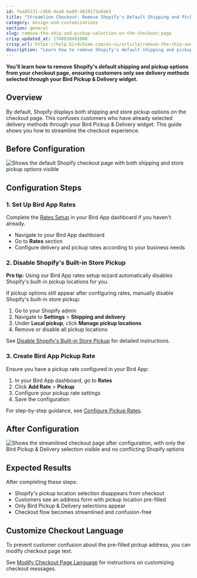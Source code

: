 ```yaml
---
id: fea85131-c4b6-4ea8-ba09-4619172e6eb3
title: "Streamline Checkout: Remove Shopify's Default Shipping and Pickup Options"
category: design-and-customizations
section: general
slug: remove-the-ship-and-pickup-selection-on-the-checkout-page
crisp_updated_at: 1740638491000
crisp_url: https://help.birdchime.com/en-us/article/remove-the-ship-and-pickup-selection-on-the-checkout-page-1c996th/
description: "Learn how to remove Shopify's default shipping and pickup options from your checkout page, ensuring customers only see your Bird Pickup & Delivery widget selections."
---
```


**You'll learn how to remove Shopify's default shipping and pickup options from your checkout page, ensuring customers only see delivery methods selected through your Bird Pickup & Delivery widget.**

## Overview

By default, Shopify displays both shipping and store pickup options on the checkout page. This confuses customers who have already selected delivery methods through your Bird Pickup & Delivery widget. This guide shows you how to streamline the checkout experience.

## Before Configuration

![Shows the default Shopify checkout page with both shipping and store pickup options visible](https://storage.crisp.chat/users/helpdesk/website/ca826b447482b000/image_28m2b3.png)

## Configuration Steps

### 1. Set Up Bird App Rates

Complete the [Rates Setup](https://help.birdchime.com/en-us/article/rates-control-jjcrrp/) in your Bird App dashboard if you haven't already.

- Navigate to your Bird App dashboard
- Go to **Rates** section
- Configure delivery and pickup rates according to your business needs

### 2. Disable Shopify's Built-in Store Pickup

**Pro tip:** Using our Bird App rates setup wizard automatically disables Shopify's built-in pickup locations for you.

If pickup options still appear after configuring rates, manually disable Shopify's built-in store pickup:

1. Go to your Shopify admin
2. Navigate to **Settings** > **Shipping and delivery**
3. Under **Local pickup**, click **Manage pickup locations**
4. Remove or disable all pickup locations

See [Disable Shopify's Built-in Store Pickup](https://help.birdchime.com/en-us/article/disable-shopifys-built-in-store-pickup-w4zg1p/) for detailed instructions.

### 3. Create Bird App Pickup Rate

Ensure you have a pickup rate configured in your Bird App:

1. In your Bird App dashboard, go to **Rates**
2. Click **Add Rate** > **Pickup**
3. Configure your pickup rate settings
4. Save the configuration

For step-by-step guidance, see [Configure Pickup Rates](https://help.birdchime.com/en-us/article/configure-pickup-rates-1n7gumb/).

## After Configuration

![Shows the streamlined checkout page after configuration, with only the Bird Pickup & Delivery selection visible and no conflicting Shopify options](https://storage.crisp.chat/users/helpdesk/website/ca826b447482b000/image_1w56cdn.png)

## Expected Results

After completing these steps:

- Shopify's pickup location selection disappears from checkout
- Customers see an address form with pickup location pre-filled
- Only Bird Pickup & Delivery selections appear
- Checkout flow becomes streamlined and confusion-free

## Customize Checkout Language

To prevent customer confusion about the pre-filled pickup address, you can modify checkout page text.

See [Modify Checkout Page Language](https://help.birdchime.com/en-us/article/modify-checkout-page-language-1l5y8h7/) for instructions on customizing checkout messages.
